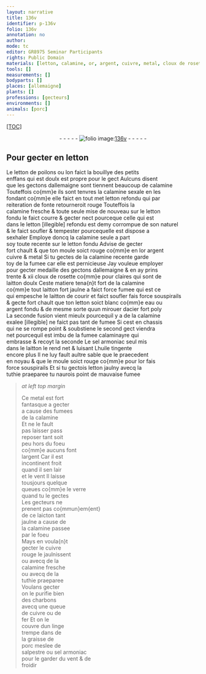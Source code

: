 ```yaml
---
layout: narrative
title: 136v
identifier: p-136v
folio: 136v
annotation: no
author:
mode: tc
editor: GR8975 Seminar Participants
rights: Public Domain
materials: [letton, calamine, or, argent, cuivre, metal, cloux de rosette, laitton, eau, acier, calaminayre, sel armoniac, huile, tuthie, verre, laicton, charbons, fer, graisse de porc, salpestre]
tools: []
measurements: []
bodyparts: []
places: [allemaigne]
plants: []
professions: [gecteurs]
environments: []
animals: [porc]
---
```


<p><a href="{{site.url}}/{{base.url}}/diplomatic/">[TOC]</a></p><div class="folio" align="center">- - - - - <a href="http://gallica.bnf.fr/ark:/12148/btv1b10500001g/f278.image" target="_blank"><img src="https://cu-mkp.github.io/2017-workshop-edition/assets/photo-icon.png" alt="folio image: " style="display:inline-block; margin-bottom:-3px;"/>136v</a> - - - - - </div>  
  

##  Pour gecter en <span class="m">letton</span>

 
 Le <span class="m">letton</span> de poilons ou lon faict la bouillye des petits<br/> enffans qui est doulx est propre pour le gect Aulcuns disent<br/> que les gectons d<span class="pl">allemaigne</span> <span class="del">sont</span> tiennent beaucoup de <span class="m">calamine</span><br/> Touteffois co{mm}e ils sont tenvres la <span class="m">calamine</span> sexale en les<br/> fondant co{mm}e elle faict en tout <span class="del">met</span> <span class="m">letton</span> refondu qui par<br/> reiteration de fonte retourneroit rouge Touteffois la<br/> <span class="m">calamine</span> fresche & toute seule mise de nouveau sur le <span class="m">letton</span><br/> fondu le faict courre & gecter nect pourceque celle qui est<br/> dans le <span class="m">letton</span> <span class="del">[illegible]</span> refondu est demy corrompue de son naturel<br/> & le faict soufler & tempester pourcequelle est dispose a<br/> sexhaler Employe doncq la <span class="m">calamine</span> seule a part<br/> soy toute recente sur le <span class="m">letton</span> fondu Advise de gecter<br/> fort chault & que ton moule soict rouge co{mm}e en l<span class="m">or</span> <span class="m">argent</span><br/> <span class="m">cuivre</span> & <span class="m">metal</span> Si tu gectes de la <span class="m">calamine</span> recente garde<br/> toy de la fumee car elle est pernicieuse Jay vouleue employer<br/> pour gecter medaille des gectons d<span class="pl">allemaigne</span> & en ay prins<br/> trente & xii <span class="m">cloux de rosette</span> co{mm}e pour claires qui sont de<br/> <span class="m">laitton</span> doulx Ceste matiere tena{n}t fort de la <span class="m">calamine</span><br/> co{mm}e tout <span class="m">laitton</span> fort jaulne a faict force fumee qui est ce<br/> qui empesche le <span class="m">laitton</span> de courir <span class="add">et faict soufler</span> fais force souspirails<br/> & gecte fort chault que ton <span class="m">letton</span> soict blanc co{mm}e <span class="m">eau</span> ou<br/> <span class="m">argent</span> fondu & de mesme sorte quun mirouer d<span class="m">acier</span> fort poly<br/> La seconde fusion vient mieulx pourcequil y a de la <span class="m">calamine</span><br/> exalee <span class="del">[illegible]</span> ne faict pas tant de fumee Si cest en chassis<br/> qui ne se rompe point & soubstiene le second gect viendra<br/> net pourcequil est imbu de la fumee <span class="m">calaminayre</span> qui<br/> embrasse & recoyt la seconde Le <span class="m">sel armoniac</span> seul mis<br/> dans le <span class="m">laitton</span> le rend net & luisant L<span class="m">huile</span> tingente <br/> encore plus Il ne luy fault aultre sable que le praecedent<br/> en noyau & que le moule soict rouge co{mm}e pour l<span class="m">or</span> fais<br/> force souspirails Et si tu gectois <span class="m">letton</span> jaulny avecq la<br/> <span class="m">tuthie</span> praeparee tu naurois point de mauvaise fumee
 
> *at left top margin*
> 
> 
>   Ce <span class="m">metal</span> est fort<br/> fantasque a gecter<br/> a cause des fumees<br/> de la <span class="m">calamine</span><br/> Et ne le fault<br/> pas laisser <span class="del">pass</span><br/> reposer tant soit<br/> peu hors du foeu<br/> co{mm}e aucuns font<br/> l<span class="m">argent</span> Car il est<br/> incontinent froit<br/> quand il sen lair<br/> et le vent Il laisse<br/> tousjours quelque<br/> queues co{mm}e le <span class="m">verre</span><br/> quand tu le gectes<br/> Les <span class="pro">gecteurs</span> ne<br/> prenent pas co{mmun}em{ent}<br/> de ce <span class="m">laicton</span> tant<br/> jaulne a cause de<br/> la <span class="m">calamine</span> passee<br/> par le foeu<br/> Mays en voula{n}t<br/> gecter le <span class="m">cuivre</span><br/> rouge le jaulnissent<br/> ou avecq de la<br/> <span class="m">calamine</span> fresche<br/> ou avecq de la<br/> <span class="m">tuthie</span> praeparee<br/> Voulans gecter<br/> on le purifie bien<br/> des <span class="m">charbons</span><br/> avecq une queue<br/> de <span class="m">cuivre</span> ou de<br/> <span class="m">fer</span> Et on le<br/> couvre dun linge<br/> trempe dans de<br/> la <span class="m">graisse de<br/> <span class="al">porc</span></span> meslee de<br/> <span class="m">salpestre</span> ou <span class="m">sel armoniac</span><br/> pour le garder du vent & de<br/> froidir
 
